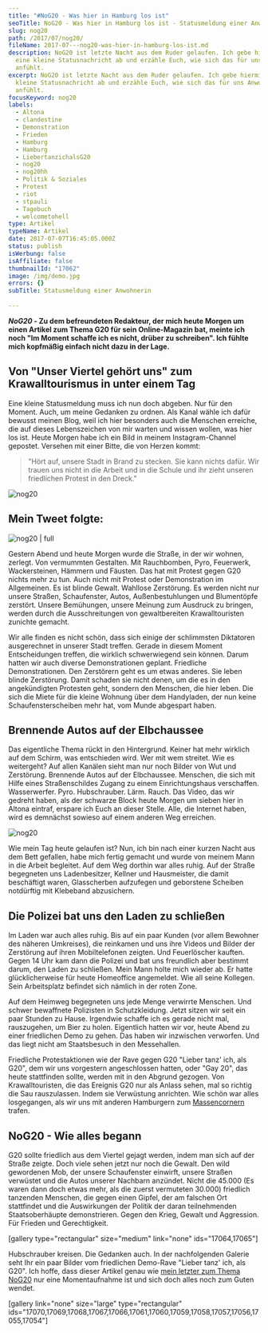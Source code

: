 ```yaml
---
title: "#NoG20 - Was hier in Hamburg los ist"
seoTitle: NoG20 - Was hier in Hamburg los ist - Statusmeldung einer Anwohnerin
slug: nog20
path: /2017/07/nog20/
fileName: 2017-07---nog20-was-hier-in-hamburg-los-ist.md
description: NoG20 ist letzte Nacht aus dem Ruder gelaufen. Ich gebe hiermit
  eine kleine Statusnachricht ab und erzähle Euch, wie sich das für uns Anwohner
  anfühlt.
excerpt: NoG20 ist letzte Nacht aus dem Ruder gelaufen. Ich gebe hiermit eine
  kleine Statusnachricht ab und erzähle Euch, wie sich das für uns Anwohner
  anfühlt.
focusKeyword: nog20
labels:
  - Altona
  - clandestine
  - Demonstration
  - Frieden
  - Hamburg
  - Hamburg
  - LiebertanzichalsG20
  - nog20
  - nog20hh
  - Politik & Soziales
  - Protest
  - riot
  - stpauli
  - Tagebuch
  - welcometohell
type: Artikel
typeName: Artikel
date: 2017-07-07T16:45:05.000Z
status: publish
isWerbung: false
isAffiliate: false
thumbnailId: "17062"
image: /img/demo.jpg
errors: {}
subTitle: Statusmeldung einer Anwohnerin
  
---
```


**_NoG20 -_ Zu dem befreundeten Redakteur, der mich heute Morgen um einen
Artikel zum Thema G20 für sein Online-Magazin bat, meinte ich noch "Im Moment
schaffe ich es nicht, drüber zu schreiben". Ich fühlte mich kopfmäßig einfach
nicht dazu in der Lage.**

## Von "Unser Viertel gehört uns" zum Krawalltourismus in unter einem Tag

Eine kleine Statusmeldung muss ich nun doch abgeben. Nur für den Moment. Auch,
um meine Gedanken zu ordnen. Als Kanal wähle ich dafür bewusst meinen Blog, weil
ich hier besonders auch die Menschen erreiche, die auf dieses Lebenszeichen von
mir warten und wissen wollen, was hier los ist. Heute Morgen habe ich ein Bild
in meinem Instagram-Channel gepostet. Versehen mit einer Bitte, die von Herzen
kommt:

> "Hört auf, unsere Stadt in Brand zu stecken. Sie kann nichts dafür. Wir trauen
> uns nicht in die Arbeit und in die Schule und ihr zieht unseren friedlichen
> Protest in den Dreck."

![nog20](http://cardamonchai.com/wp-content/uploads/2017/07/unbenannt-166-640x800.jpg)

## Mein Tweet folgte:

![nog20 | full](http://cardamonchai.com/wp-content/uploads/2017/07/Bildschirmfoto-2017-07-07-um-18.25.42.png)

Gestern Abend und heute Morgen wurde die Straße, in der wir wohnen, zerlegt. Von
vermummten Gestalten. Mit Rauchbomben, Pyro, Feuerwerk, Wackersteinen, Hämmern
und Fäusten. Das hat mit Protest gegen G20 nichts mehr zu tun. Auch nicht mit
Protest oder Demonstration im Allgemeinen. Es ist blinde Gewalt. Wahllose
Zerstörung. Es werden nicht nur unsere Straßen, Schaufenster, Autos,
Außenbestuhlungen und Blumentöpfe zerstört. Unsere Bemühungen, unsere Meinung
zum Ausdruck zu bringen, werden durch die Ausschreitungen von gewaltbereiten
Krawalltouristen zunichte gemacht.

Wir alle finden es nicht schön, dass sich einige der schlimmsten Diktatoren
ausgerechnet in unserer Stadt treffen. Gerade in diesem Moment Entscheidungen
treffen, die wirklich schwerwiegend sein können. Darum hatten wir auch diverse
Demonstrationen geplant. Friedliche Demonstrationen. Den Zerstörern geht es um
etwas anderes. Sie leben blinde Zerstörung. Damit schaden sie nicht denen, um
die es in den angekündigten Protesten geht, sondern den Menschen, die hier
leben. Die sich die Miete für die kleine Wohnung über dem Handyladen, der nun
keine Schaufensterscheiben mehr hat, vom Munde abgespart haben.

## Brennende Autos auf der Elbchaussee

Das eigentliche Thema rückt in den Hintergrund. Keiner hat mehr wirklich auf dem
Schirm, was entschieden wird. Wer mit wem streitet. Wie es weitergeht? Auf allen
Kanälen sieht man nur noch Bilder von Wut und Zerstörung. Brennende Autos auf
der Elbchaussee. Menschen, die sich mit Hilfe eines Straßenschildes Zugang zu
einem Einrichtungshaus verschaffen. Wasserwerfer. Pyro. Hubschrauber. Lärm.
Rauch. Das Video, das wir gedreht haben, als der schwarze Block heute Morgen um
sieben hier in Altona eintraf, erspare ich Euch an dieser Stelle. Alle, die
Internet haben, wird es demnächst sowieso auf einem anderen Weg erreichen.

![nog20](http://cardamonchai.com/wp-content/uploads/2017/07/unbenannt-91-640x853.jpg)

Wie mein Tag heute gelaufen ist? Nun, ich bin nach einer kurzen Nacht aus dem
Bett gefallen, habe mich fertig gemacht und wurde von meinem Mann in die Arbeit
begleitet. Auf dem Weg dorthin war alles ruhig. Auf der Straße begegneten uns
Ladenbesitzer, Kellner und Hausmeister, die damit beschäftigt waren,
Glasscherben aufzufegen und geborstene Scheiben notdürftig mit Klebeband
abzusichern.

## Die Polizei bat uns den Laden zu schließen

Im Laden war auch alles ruhig. Bis auf ein paar Kunden (vor allem Bewohner des
näheren Umkreises), die reinkamen und uns ihre Videos und Bilder der Zerstörung
auf ihren Mobiltelefonen zeigten. Und Feuerlöscher kauften. Gegen 14 Uhr kam
dann die Polizei und bat uns freundlich aber bestimmt darum, den Laden zu
schließen. Mein Mann holte mich wieder ab. Er hatte glücklicherweise für heute
Homeoffice angemeldet. Wie all seine Kollegen. Sein Arbeitsplatz befindet sich
nämlich in der roten Zone.

Auf dem Heimweg begegneten uns jede Menge verwirrte Menschen. Und schwer
bewaffnete Polizisten in Schutzkleidung. Jetzt sitzen wir seit ein paar Stunden
zu Hause. Irgendwie schaffe ich es gerade nicht mal, rauszugehen, um Bier zu
holen. Eigentlich hatten wir vor, heute Abend zu einer friedlichen Demo zu
gehen. Das haben wir inzwischen verworfen. Und das liegt nicht am Staatsbesuch
in den Messehallen.

Friedliche Protestaktionen wie der Rave gegen G20 "Lieber tanz' ich, als G20",
dem wir uns vorgestern angeschlossen hatten, oder "Gay 20", das heute
stattfinden sollte, werden mit in den Abgrund gezogen. Von Krawalltouristen, die
das Ereignis G20 nur als Anlass sehen, mal so richtig die Sau rauszulassen.
Indem sie Verwüstung anrichten. Wie schön war alles losgegangen, als wir uns mit
anderen Hamburgern zum [Massencornern](/2017/07/g20/) trafen.

## NoG20 - Wie alles begann

G20 sollte friedlich aus dem Viertel gejagt werden, indem man sich auf der
Straße zeigte. Doch viele sehen jetzt nur noch die Gewalt. Den wild gewordenen
Mob, der unsere Schaufenster einwirft, unsere Straßen verwüstet und die Autos
unserer Nachbarn anzündet. Nicht die 45.000 (Es waren dann doch etwas mehr, als
die zuerst vermuteten 30.000) friedlich tanzenden Menschen, die gegen einen
Gipfel, der am falschen Ort stattfindet und die Auswirkungen der Politik der
daran teilnehmenden Staatsoberhäupte demonstrieren. Gegen den Krieg, Gewalt und
Aggression. Für Frieden und Gerechtigkeit.

[gallery type="rectangular" size="medium" link="none" ids="17064,17065"]

Hubschrauber kreisen. Die Gedanken auch. In der nachfolgenden Galerie seht Ihr
ein paar Bilder vom friedlichen Demo-Rave "Lieber tanz' ich, als G20". Ich
hoffe, dass dieser Artikel genau wie
[mein letzter zum Thema NoG20](/2017/07/g20/) nur eine Momentaufnahme ist und
sich doch alles noch zum Guten wendet.

[gallery link="none" size="large" type="rectangular"
ids="17070,17069,17068,17067,17066,17061,17060,17059,17058,17057,17056,17055,17054"]

  